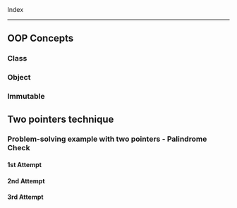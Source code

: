<div> 
  <span style="align:center">Index</span> 
</div>

---

## OOP Concepts
### Class
### Object
### Immutable 
## Two pointers technique
### Problem-solving example with two pointers - Palindrome Check
#### 1st Attempt
#### 2nd Attempt
#### 3rd Attempt
